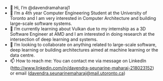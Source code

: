 - 👋 Hi, I’m @davendramaharaj1
- 👀 I’m a 4th year Computer Engineering Student at the University of Toronto and I am very interested in Computer Architecture and building large-scale software systems.
- 🌱 I’m currently learning about Vulkan due to my internship as a 3D Software Engineer at AMD and I am interested in doing research at the intersection of deep learning and systems.
- 💞️ I’m looking to collaborate on anything related to large-scale software, deep learning or building architectures aimed at machine learning or the data centre. 
- 📫 How to reach me: You can contact me via message on LinkedIn (http://www.linkedin.com/in/davendra-seunarine-maharaj-218023152) or email (davendra.seunarinemaharaj@mail.utoronto.ca)

<!---
davendramaharaj1/davendramaharaj1 is a ✨ special ✨ repository because its `README.md` (this file) appears on your GitHub profile.
You can click the Preview link to take a look at your changes.
--->

